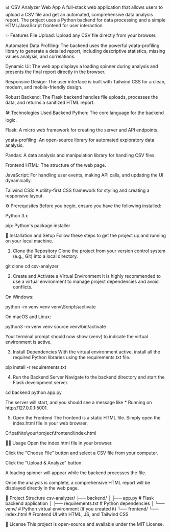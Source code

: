 📊 CSV Analyzer Web App
A full-stack web application that allows users to upload a CSV file and get an automated, comprehensive data analysis report. The project uses a Python backend for data processing and a simple HTML/JavaScript frontend for user interaction.

✨ Features
File Upload: Upload any CSV file directly from your browser.

Automated Data Profiling: The backend uses the powerful ydata-profiling library to generate a detailed report, including descriptive statistics, missing values analysis, and correlations.

Dynamic UI: The web app displays a loading spinner during analysis and presents the final report directly in the browser.

Responsive Design: The user interface is built with Tailwind CSS for a clean, modern, and mobile-friendly design.

Robust Backend: The Flask backend handles file uploads, processes the data, and returns a sanitized HTML report.

🛠️ Technologies Used
Backend
Python: The core language for the backend logic.

Flask: A micro web framework for creating the server and API endpoints.

ydata-profiling: An open-source library for automated exploratory data analysis.

Pandas: A data analysis and manipulation library for handling CSV files.

Frontend
HTML: The structure of the web page.

JavaScript: For handling user events, making API calls, and updating the UI dynamically.

Tailwind CSS: A utility-first CSS framework for styling and creating a responsive layout.

⚙️ Prerequisites
Before you begin, ensure you have the following installed:

Python 3.x

pip: Python's package installer

🚀 Installation and Setup
Follow these steps to get the project up and running on your local machine.

1. Clone the Repository
Clone the project from your version control system (e.g., Git) into a local directory.

git clone <your-repository-url>
cd csv-analyzer

2. Create and Activate a Virtual Environment
It is highly recommended to use a virtual environment to manage project dependencies and avoid conflicts.

On Windows:

python -m venv venv
venv\Scripts\activate

On macOS and Linux:

python3 -m venv venv
source venv/bin/activate

Your terminal prompt should now show (venv) to indicate the virtual environment is active.

3. Install Dependencies
With the virtual environment active, install all the required Python libraries using the requirements.txt file.

pip install -r requirements.txt

4. Run the Backend Server
Navigate to the backend directory and start the Flask development server.

cd backend
python app.py

The server will start, and you should see a message like * Running on http://127.0.0.1:5001.

5. Open the Frontend
The frontend is a static HTML file. Simply open the index.html file in your web browser.

C:\path\to\your\project\frontend\index.html

👨‍💻 Usage
Open the index.html file in your browser.

Click the "Choose File" button and select a CSV file from your computer.

Click the "Upload & Analyze" button.

A loading spinner will appear while the backend processes the file.

Once the analysis is complete, a comprehensive HTML report will be displayed directly in the web page.

📂 Project Structure
csv-analyzer/
├── backend/
│   ├── app.py                  # Flask backend application
│   ├── requirements.txt        # Python dependencies
│   └── venv/                   # Python virtual environment (if you created it)
└── frontend/
    └── index.html              # Frontend UI with HTML, JS, and Tailwind CSS

📜 License
This project is open-source and available under the MIT License.

